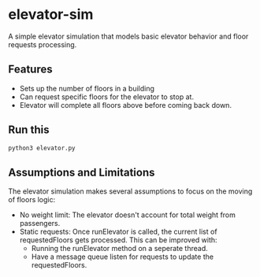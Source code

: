 # elevator-sim
A simple elevator simulation that models basic elevator behavior and floor requests processing.

## Features
- Sets up the number of floors in a building
- Can request specific floors for the elevator to stop at.
- Elevator will complete all floors above before coming back down.

## Run this
```sh
python3 elevator.py
```

## Assumptions and Limitations
The elevator simulation makes several assumptions to focus on the moving of floors logic:
- No weight limit: The elevator doesn't account for total weight from passengers.
- Static requests: Once runElevator is called, the current list of requestedFloors gets processed. This can be improved with:
    - Running the runElevator method on a seperate thread.
    - Have a message queue listen for requests to update the requestedFloors.

